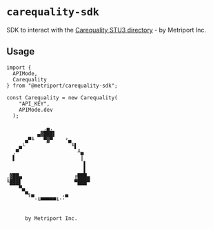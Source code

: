 # `carequality-sdk`

SDK to interact with the [Carequality STU3 directory](https://carequality.org/healthcare-directory/index.html) - by Metriport Inc.

## Usage

```
import {
  APIMode,
  Carequality
} from "@metriport/carequality-sdk";

const Carequality = new Carequality(
    "API_KEY",
    APIMode.dev
  );
```

```
            ,▄,
          ▄▓███▌
      ▄▀╙   ▀▓▀    ²▄
    ▄└               ╙▌
  ,▀                   ╨▄
  ▌                     ║
                         ▌
                         ▌
,▓██▄                 ╔███▄
╙███▌                 ▀███▀
    ▀▄
      ▀╗▄         ,▄
         '╙▀▀▀▀▀╙''


      by Metriport Inc.

```
